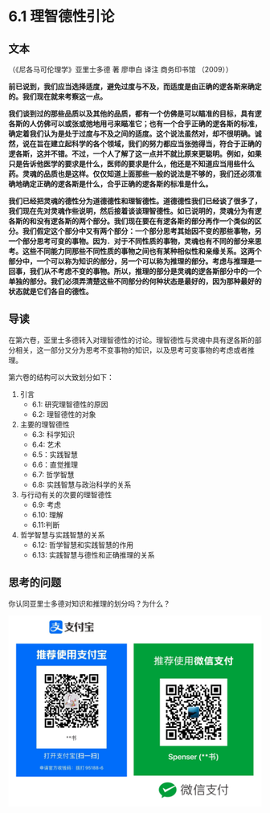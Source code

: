 # 6.1 理智德性引论

## 文本

（《尼各马可伦理学》亚里士多德 著 廖申白 译注 商务印书馆 （2009））

**前已说到，我们应当选择适度，避免过度与不及，而适度是由正确的逻各斯来确定的。我们现在就来考察这一点。**

**我们谈到过的那些品质以及其他的品质，都有一个仿佛是可以瞄准的目标，具有逻各斯的人仿佛可以或张或弛地用弓来瞄准它；也有一个合乎正确的逻各斯的标准，确定着我们认为是处于过度与不及之间的适度。这个说法虽然对，却不很明确。诚然，说在旨在建立起科学的各个领域，我们的努力都应当张弛得当，符合于正确的逻各斯，这并不错。不过，一个人了解了这一点并不就比原来更聪明。例如，如果只是告诉他医学的要求是什么，医师的要求是什么，他还是不知道应当用些什么药。灵魂的品质也是这样。仅仅知道上面那些一般的说法是不够的，我们还必须准确地确定正确的逻各斯是什么，合乎正确的逻各斯的标准是什么。**

**我们已经把灵魂的德性分为道德德性和理智德性。道德德性我们已经谈了很多了，我们现在先对灵魂作些说明，然后接着谈谈理智德性。如已说明的，灵魂分为有逻各斯的和没有逻各斯的两个部分。我们现在要在有逻各斯的部分再作一个类似的区分。我们假定这个部分中又有两个部分：一个部分思考其始因不变的那些事物，另一个部分思考可变的事物。因为．对于不同性质的事物，灵魂也有不同的部分来思考。这些不同能力同那些不同性质的事物之间也有某种相似性和亲缘关系。这两个部分中，一个可以称为知识的部分，另一个可以称为推理的部分。考虑与推理是一回事，我们从不考虑不变的事物。所以，推理的部分是灵魂的逻各斯部分中的一个单独的部分。我们必须弄清楚这些不同部分的何种状态是最好的，因为那种最好的状态就是它们各自的德性。**

## 导读

在第六卷，亚里士多德转入对理智德性的讨论。理智德性与灵魂中具有逻各斯的部分相关，这一部分又分为思考不变事物的知识，以及思考可变事物的考虑或者推理。

第六卷的结构可以大致划分如下：

1. 引言
   * 6.1: 研究理智德性的原因
   * 6.2: 理智德性的对象
2. 主要的理智德性
   * 6.3: 科学知识
   * 6.4: 艺术
   * 6.5：实践智慧
   * 6.6：直觉推理
   * 6.7: 哲学智慧
   * 6.8: 实践智慧与政治科学的关系
3. 与行动有关的次要的理智德性
   * 6.9: 考虑
   * 6.10: 理解
   * 6.11:判断
4. 哲学智慧与实践智慧的关系
   * 6.12: 哲学智慧和实践智慧的作用
   * 6.13: 实践智慧与德性和正确推理的关系

## 思考的问题

你认同亚里士多德对知识和推理的划分吗？为什么？

![](../.gitbook/assets/qr.png)

